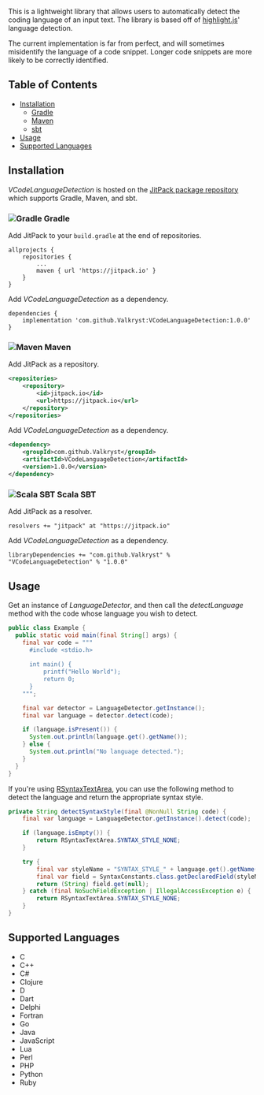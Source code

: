 This is a lightweight library that allows users to automatically detect the coding language of an
input text. The library is based off of [highlight.js](https://github.com/highlightjs/highlight.js)' language detection.

The current implementation is far from perfect, and will sometimes misidentify the language of a code snippet. Longer
code snippets are more likely to be correctly identified.

## Table of Contents

* [Installation](https://github.com/Valkryst/VCodeLanguageDetection#installation)
    * [Gradle](https://github.com/Valkryst/VCodeLanguageDetection#-gradle)
    * [Maven](https://github.com/Valkryst/VCodeLanguageDetection#-maven)
    * [sbt](https://github.com/Valkryst/VCodeLanguageDetection#-scala-sbt)
* [Usage](https://github.com/Valkryst/VCodeLanguageDetection#usage)
* [Supported Languages](https://github.com/Valkryst/VCodeLanguageDetection#supported-languages)

## Installation

_VCodeLanguageDetection_ is hosted on the
[JitPack package repository](https://jitpack.io/#Valkryst/VCodeLanguageDetection) which supports Gradle, Maven,
and sbt.

### ![Gradle](https://i.imgur.com/qtc6bXq.png?1) Gradle

Add JitPack to your `build.gradle` at the end of repositories.

```
allprojects {
	repositories {
		...
		maven { url 'https://jitpack.io' }
	}
}
```

Add _VCodeLanguageDetection_ as a dependency.

```
dependencies {
	implementation 'com.github.Valkryst:VCodeLanguageDetection:1.0.0'
}
```

### ![Maven](https://i.imgur.com/2TZzobp.png?1) Maven

Add JitPack as a repository.

``` xml
<repositories>
    <repository>
        <id>jitpack.io</id>
        <url>https://jitpack.io</url>
    </repository>
</repositories>
```

Add _VCodeLanguageDetection_ as a dependency.

```xml
<dependency>
    <groupId>com.github.Valkryst</groupId>
    <artifactId>VCodeLanguageDetection</artifactId>
    <version>1.0.0</version>
</dependency>
```

### ![Scala SBT](https://i.imgur.com/Nqv3mVd.png?1) Scala SBT

Add JitPack as a resolver.

```
resolvers += "jitpack" at "https://jitpack.io"
```

Add _VCodeLanguageDetection_ as a dependency.

```
libraryDependencies += "com.github.Valkryst" % "VCodeLanguageDetection" % "1.0.0"
```

## Usage

Get an instance of _LanguageDetector_, and then call the _detectLanguage_ method with the code whose language you wish
to detect.

```java
public class Example {
  public static void main(final String[] args) {
    final var code = """
      #include <stdio.h>
              
      int main() {
          printf("Hello World");
          return 0;
      }
    """;

    final var detector = LanguageDetector.getInstance();
    final var language = detector.detect(code);

    if (language.isPresent()) {
      System.out.println(language.get().getName());
    } else {
      System.out.println("No language detected.");
    }
  }
}
```

If you're using [RSyntaxTextArea](https://github.com/bobbylight/RSyntaxTextArea), you can use the following method to
detect the language and return the appropriate syntax style.

```java 
private String detectSyntaxStyle(final @NonNull String code) {
    final var language = LanguageDetector.getInstance().detect(code);

    if (language.isEmpty()) {
        return RSyntaxTextArea.SYNTAX_STYLE_NONE;
    }

    try {
        final var styleName = "SYNTAX_STYLE_" + language.get().getName().toUpperCase();
        final var field = SyntaxConstants.class.getDeclaredField(styleName);
        return (String) field.get(null);
    } catch (final NoSuchFieldException | IllegalAccessException e) {
        return RSyntaxTextArea.SYNTAX_STYLE_NONE;
    }
}
```

## Supported Languages

* C
* C++
* C#
* Clojure
* D
* Dart
* Delphi
* Fortran
* Go
* Java
* JavaScript
* Lua
* Perl
* PHP
* Python
* Ruby